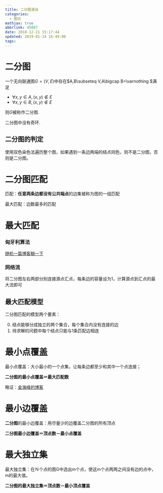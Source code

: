 ```yaml
---
title: 二分图漫谈
categories:
  - 图论
mathjax: true
abbrlink: 45097
date: 2018-12-21 15:17:44
updated: 2019-01-14 16:49:00
tags:
---
```


# 二分图

一个无向联通图$G=(V,E)$中存在$A,B\subseteq V,A\bigcap B=\varnothing $满足

- $\forall x,y\in A,(x,y)\notin E$
- $\forall x,y\in B,(x,y)\notin E$

则$G$被称作二分图.

二分图中没有奇环.

## 二分图的判定

使用双色染色法遍历整个图，如果遇到一条边两端的结点同色，则不是二分图，否则是二分图。

# 二分图匹配

匹配：**任意两条边都没有公共端点**的边集被称为图的一组匹配

最大匹配：边数最多的匹配

# 最大匹配

### 匈牙利算法

[随机一篇博客糊一下](https://www.renfei.org/blog/bipartite-matching.html)

### 网络流

将二分图左右两部分别连接源点汇点，每条边的容量设为1，计算源点到汇点的最大流即可

## 最大匹配模型

二分图匹配的模型两个要素：

0. 结点能够分成独立的两个集合，每个集合内没有连接的边
1. 待求解的问题中每个结点只能与1条匹配边相连

# 最小点覆盖

最小点覆盖：大小最小的一个点集，让每条边都至少和其中一个点连接；



**二分图的最小点覆盖＝最大匹配数**

略证：[金海峰的博客](http://www.cnblogs.com/rainydays/archive/2011/03/03/1969543.html)

# 最小边覆盖

**二分图**的最小边覆盖：用尽量少的边覆盖二分图的所有顶点

**二分图最小边覆盖＝顶点数－最小点覆盖**

# 最大独立集

最大独立集：在Ｎ个点的图G中选出m个点，使这m个点两两之间没有边的点中，m的最大值。

**二分图的最大独立集＝顶点数－最小顶点覆盖**

